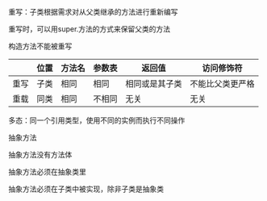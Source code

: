 



重写：子类根据需求对从父类继承的方法进行重新编写

重写时，可以用super.方法的方式来保留父类的方法

构造方法不能被重写



|     | 位置 | 方法名 | 参数表 | 返回值 | 访问修饰符 |
| - | - | - | - | - | - |
| 重写 | 子类 | 相同 | 相同 | 相同或是其子类 | 不能比父类更严格 |
| 重载 | 同类 | 相同 | 不相同 | 无关 | 无关 |




多态：同一个引用类型，使用不同的实例而执行不同操作 



抽象方法

抽象方法没有方法体

抽象方法必须在抽象类里

抽象方法必须在子类中被实现，除非子类是抽象类



